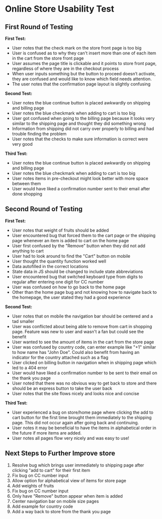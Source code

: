 # Online Store Usability Test

## First Round of Testing

**First Test:**
- User notes that the check mark on the store front page is too big
- User is confused as to why they can't insert more than one of each item in the cart from the store front page
- User assumes the page title is clickable and it points to store front page, regardless of where they are in the checkout process
- When user inputs something but the button to proceed doesn’t activate, they are confused and would like to know which field needs attention.
- The user notes that the confirmation page layout is slightly confusing

**Second Test:**
- User notes the blue continue button is placed awkwardly on shipping and billing page
- User notes the blue checkmark when adding to cart is too big
- User got confused when going to the billing page because it looks very similar to the shipping page and thought they did something wrong
- Information from shipping did not carry over properly to billing and had trouble finding the problem
- User notes that the checks to make sure information is correct were very good

**Third Test:**
- User notes the blue continue button is placed awkwardly on shipping and billing page
- User notes the blue checkmark when adding to cart is too big
- User notes items in pre-checkout might look better with more space between them
- User would have liked a confirmation number sent to their email after done shopping

## Second Round of Testing

**First Test:**
- User notes that weight of fruits should be added
- User encountered bug that forced them to the cart page or the shipping page whenever an item is added to cart on the home page
- User first confused by the "Remove" button when they did not add anything to cart
- User had to look around to find the "Cart" button on mobile
- User thought the quantity function worked well
- Data autofilled in the correct locations
- State data in JS should be changed to include state abbreviations
- User encountered bug that switched keyboard type from digits to regular after entering one digit for CC number
- User was confused on how to go back to the home page
- Other than the home page bug and not knowing how to navigate back to the homepage, the user stated they had a good experience

**Second Test:**
- User notes that on mobile the navigation bar should be centered and a tad smaller
- User was conflicted about being able to remove from cart in shopping page. Feature was new to user and wasn't a fan but could see the benefit
- User wanted to see the amount of items in the cart from the store page
- User was confused by country code, can enter example like "+1" similar to how name has "John Doe". Could also benefit from having an indicator for the country attached such as a flag
- User clicked on billing button in navigation when in shipping page which led to a 404 error
- User would have liked a confirmation number to be sent to their email on the thank you page
- User noted that there was no obvious way to get back to store and there should be an express button to take the user back
- User notes that the site flows nicely and looks nice and concise


**Third Test:**
- User experienced a bug on store/home page where clicking the add to cart button for the first time brought them immediately to the shipping page. This did not occur again after going back and continuing.
- User notes it may be beneficial to have the items in alphabetical order in the future if more items are added.
- User notes all pages flow very nicely and was easy to use!

## Next Steps to Further Improve store

1. Resolve bug which brings user immediately to shipping page after clicking "add to cart" for their first item
2. Fix bug on CC number input
3. Allow option for alphabetical view of items for store page
4. Add weights of fruits
5. Fix bug on CC number input
6. Only have "Remove" button appear when item is added
7. Center navigation bar on mobile size pages
8. Add example for country code
9. Add a way back to store from the thank you page
